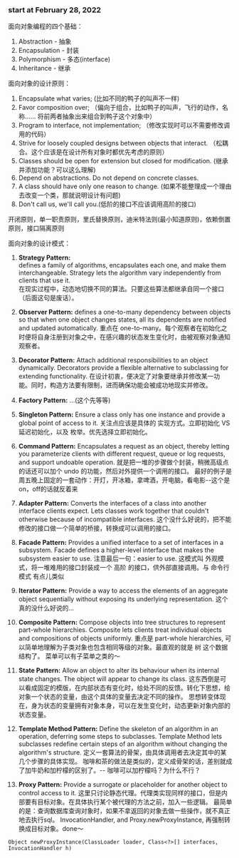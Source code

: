 ### start at February 28, 2022

面向对象编程的四个基础：
1. Abstraction - 抽象
2. Encapsulation - 封装
3. Polymorphism - 多态(interface)
4. Inheritance - 继承

面向对象的设计原则：
1. Encapsulate what varies; (比如不同的鸭子的叫声不一样)
2. Favor composition over; （偏向于组合，比如鸭子的叫声，飞行的动作，名称…… 将前两者抽象出来组合到鸭子这个对象中）
3. Program to interface, not implementation; （修改实现时可以不需要修改调用的代码）
4. Strive for loosely coupled designs between objects that interact. （松耦合。这个应该是在设计所有对象时都优先考虑的原则）
5. Classes should be open for extension but closed for modification. (继承并添加功能？可以这么理解)
6. Depend on abstractions. Do not depend on concrete classes.
7. A class should have only one reason to change. (如果不能整理成一个理由去改变一个类，那就说明设计有问题)
8. Don't call us, we'll call you.(低阶的接口不应该调用高阶的接口)

开闭原则，单一职责原则，里氏替换原则，迪米特法则(最小知道原则)，依赖倒置原则，接口隔离原则

面向对象的设计模式：  
1.  **Strategy Pattern:**   
    defines a family of algorithms, encapsulates each one, and make them interchangeable. Strategy lets the algorithm vary
independently from clients that use it.  
    在现实过程中，动态地切换不同的算法。只要这些算法都继承自同一个接口（后面这句是废话）。
    
2.  **Observer Pattern:**
    defines a one-to-many dependency between objects so that when one object changes states, all its dependents are notified
and updated automatically.
    重点在 one-to-many。每个观察者在初始化之时便将自身注册到对象之中，在感兴趣的状态发生变化时，由被观察对象通知观察者。
    
3.  **Decorator Pattern:**
    Attach additional responsibilities to an object dynamically. Decorators provide a flexible alternative to subclassing for 
extending functionality.
    在设计初衷，便决定了对象要继承并修改某一功能。同时，构造方法要有限制，进而确保功能会被成功地现实并修改。
    
4.  **Factory Pattern:**
    ...(这个先等等)
   
5.  **Singleton Pattern:**
    Ensure a class only has one instance and provide a global point of access to it.
    关注点应该是具体的 实现方式。立即初始化 VS 延迟初始化，以及 枚举。优先选择立即初始化。
    
6.  **Command Pattern:**
    Encapsulates a request as an object, thereby letting you parameterize clients with different request,
queue or log requests, and support undoable operation.
   就是把一堆的步骤做个封装，稍微高级点的话还可以加个 undo 的功能，然后对外提供一个调用的接口。
    最好的例子是周五晚上固定的一套动作：开灯，开冰箱，拿啤酒，开电脑，看电影--这个是on，off的话就反着来
   
7.  **Adapter Pattern:**
    Converts the interfaces of a class into another interface clients expect. Lets classes work together that
couldn't otherwise because of incompatible interfaces.
    这个没什么好说的，把不能修改的接口做一个简单的桥接，转换成可以调用的接口。
    
8.  **Facade Pattern:**
    Provides a unified interface to a set of interfaces in a subsystem. Facade defines a higher-level interface
that makes the subsystem easier to use.
    注意最后一句：easier to use. 这模式叫 外观模式，将一堆难用的接口封装成一个 高阶 的接口，供外部直接调用。与 命令行模式 有点儿类似
    
9.  **Iterator Pattern:**
    Provide a way to access the elements of an aggregate object sequentially without exposing its underlying representation.
   这个真的没什么好说的...
    
10. **Composite Pattern:**
    Compose objects into tree structures to represent part-whole hierarchies. Composite lets clients treat individual objects
and compositions of objects uniformly.
    重点是 part-whole hierarchies, 可以简单地理解为子类对象也包含相同等级的对象。最直观的就是 树 这个数据结构了。
    菜单可以有子菜单之类的～
    
11. **State Pattern:**
    Allow an object to alter its behaviour when its internal state changes. The object will appear to change its class.
    这东西倒是可以看成固定的模版，在内部状态有变化时，给处不同的反馈。转化下思想，给对象一个状态的变量，由这个具体的变量去决定不同的操作。
    思想转变体现在，身为状态的变量拥有对象本身，可以在发生变化时，动态更新对象内部的状态变量。

12. **Template Method Pattern:**
    Define the skeleton of an algorithm in an operation, deferring some steps to subclasses.
Template Method lets subclasses redefine certain steps of an algorithm without changing the algorithm's structure.
    定义一套算法的骨架，由具体调用者去决定其中的某几个步骤的具体实现。
    咖啡和茶的做法是类似的，定义成骨架的话，差别就成了加牛奶和加柠檬的区别了。-- 咖啡可以加柠檬吗？为什么不行？
    
13. **Proxy Pattern:**
    Provide a surrogate or placeholder for another object to control access to it.
    这里只讨论静态代理。代理类实现同样的接口，但是内部要有目标对象。在具体执行某个被代理的方法之前，加入一些逻辑。
    最简单的是：查询数据库查询对象时，如果不拿返回的对象去做一些操作，就不真正地去执行sql。
    InvocationHandler, and Proxy.newProxyInstance, 再强制转换成目标对象。done～
```
Object newProxyInstance(ClassLoader loader, Class<?>[] interfaces, InvocationHandler h)
```
    




























